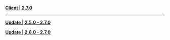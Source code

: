**[Client | 2.7.0](https://autopatchcn.yuanshen.com/client_app/download/pc_zip/20220510122739_htkJy9BIys9tCMHu/YuanShen_2.7.0.zip)**

---

**[Update | 2.5.0 - 2.7.0](https://autopatchcn.yuanshen.com/client_app/update/hk4e_cn/18/game_2.5.0_2.7.0_hdiff_gctEXCzIRUjLFMNl.zip)**

**[Update | 2.6.0 - 2.7.0](https://autopatchcn.yuanshen.com/client_app/update/hk4e_cn/18/game_2.6.0_2.7.0_hdiff_dsyhYJaEwc1SNe3p.zip)**
